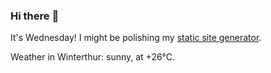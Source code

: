 ### Hi there :wave:

It's Wednesday! I might be polishing my [static site generator](https://github.com/bewuethr/pandoc-bash-blog).

Weather in Winterthur: sunny, at +26°C.
